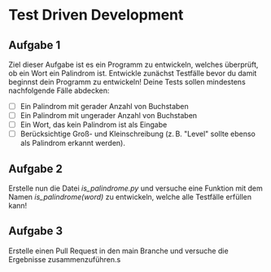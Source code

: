 # Test Driven Development

Aufgabe 1
---------
Ziel dieser Aufgabe ist es ein Programm zu entwickeln, welches überprüft, ob ein Wort ein Palindrom ist. 
Entwickle zunächst Testfälle bevor du damit beginnst dein Programm zu entwickeln!
Deine Tests sollen mindestens nachfolgende Fälle abdecken:

- [ ] Ein Palindrom mit gerader Anzahl von Buchstaben
- [ ] Ein Palindrom mit ungerader Anzahl von Buchstaben
- [ ] Ein Wort, das kein Palindrom ist als Eingabe
- [ ] Berücksichtige Groß- und Kleinschreibung (z. B. "Level" sollte ebenso als Palindrom erkannt werden).

Aufgabe 2
---------
Erstelle nun die Datei *is_palindrome.py* und versuche eine Funktion mit dem Namen *is_palindrome(word)* zu entwickeln, welche alle Testfälle erfüllen kann!

Aufgabe 3
---------
Erstelle einen Pull Request in den main Branche und versuche die Ergebnisse zusammenzuführen.s